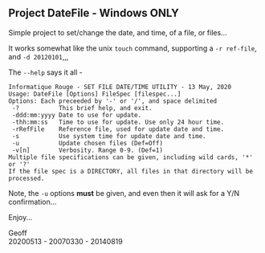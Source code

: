 ## Project DateFile - Windows ONLY

Simple project to set/change the date, and time, of a file, or files...

It works somewhat like the unix `touch` command, supporting a `-r ref-file`, and `-d 20120101`,,,

The `--help` says it all -

```
Informatique Rouge - SET FILE DATE/TIME UTILITY - 13 May, 2020
Usage: DateFile [Options] FileSpec [filespec...]
Options: Each preceeded by '-' or '/', and space delimited
 -?           This brief help, and exit.
 -ddd:mm:yyyy Date to use for update.
 -thh:mm:ss   Time to use for update. Use only 24 hour time.
 -rRefFile    Reference file, used for update date and time.
 -s           Use system time for update date and time.
 -u           Update chosen files (Def=Off)
 -v[n]        Verbosity. Range 0-9. (Def=1)
Multiple file specifications can be given, including wild cards, '*' or '?'
If the file spec is a DIRECTORY, all files in that directory will be processed.
```

Note, the `-u` options **must** be given, and even then it will ask for a Y/N confirmation...

Enjoy...

Geoff  
20200513 - 20070330 - 20140819  

